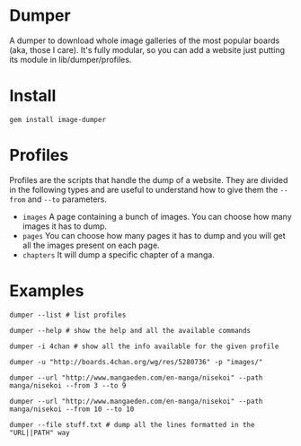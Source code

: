 Dumper
======

A dumper to download whole image galleries of the most popular boards (aka, those I care).
It's fully modular, so you can add a website just putting its module in lib/dumper/profiles.

Install
=======

`gem install image-dumper`

Profiles
========

Profiles are the scripts that handle the dump of a website.
They are divided in the following types and are useful to understand how to give them the `--from` and `--to` parameters.

- `images`   A page containing a bunch of images. You can choose how many images it has to dump.
- `pages`    You can choose how many pages it has to dump and you will get all the images present on each page.
- `chapters` It will dump a specific chapter of a manga.

Examples
=======

`dumper --list # list profiles`

`dumper --help # show the help and all the available commands`

`dumper -i 4chan # show all the info available for the given profile`

`dumper -u "http://boards.4chan.org/wg/res/5280736" -p "images/"`

`dumper --url "http://www.mangaeden.com/en-manga/nisekoi" --path manga/nisekoi --from 3 --to 9`

`dumper --url "http://www.mangaeden.com/en-manga/nisekoi" --path manga/nisekoi --from 10 --to 10`

`dumper --file stuff.txt # dump all the lines formatted in the "URL||PATH" way`